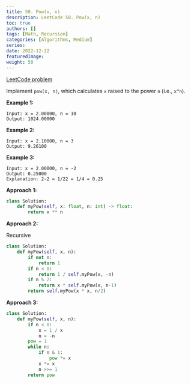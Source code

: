 ```yaml
---
title: 50. Pow(x, n)
description: LeetCode 50. Pow(x, n)
toc: true
authors: []
tags: [Math, Recursion]
categories: [Algorithms, Medium]
series:
date: 2022-12-22
featuredImage:
weight: 50
---
```


[LeetCode problem](https://leetcode.com/problems/powx-n/)

Implement `pow(x, n)`, which calculates `x` raised to the power `n` (i.e., `x^n`).

**Example 1:**

    Input: x = 2.00000, n = 10
    Output: 1024.00000

**Example 2:**

    Input: x = 2.10000, n = 3
    Output: 9.26100

**Example 3:**

    Input: x = 2.00000, n = -2
    Output: 0.25000
    Explanation: 2-2 = 1/22 = 1/4 = 0.25

**Approach 1:**

```python
class Solution:
    def myPow(self, x: float, n: int) -> float:
        return x ** n
```

**Approach 2:**

Recursive

```python
class Solution:
    def myPow(self, x, n):
        if not n:
            return 1
        if n < 0:
            return 1 / self.myPow(x, -n)
        if n % 2:
            return x * self.myPow(x, n-1)
        return self.myPow(x * x, n/2)
```

**Approach 3:**

```python
class Solution:
    def myPow(self, x, n):
        if n < 0:
            x = 1 / x
            n = -n
        pow = 1
        while n:
            if n & 1:
                pow *= x
            x *= x
            n >>= 1
        return pow
```

